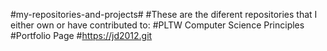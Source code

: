 #my-repositories-and-projects#
#These are the diferent repositories that I either own or have contributed to:
#PLTW Computer Science Principles
	#Portfolio Page
	#https://jd2012.git
